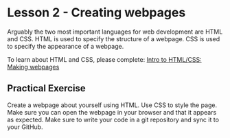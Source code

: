 # Lesson 2 - Creating webpages

Arguably the two most important languages for web development are HTML and CSS. HTML is used to specify the structure of a webpage. CSS is used to specify the appearance of a webpage.

To learn about HTML and CSS, please complete: [Intro to HTML/CSS: Making webpages](https://www.khanacademy.org/computing/computer-programming/html-css)

## Practical Exercise
Create a webpage about yourself using HTML. Use CSS to style the page. Make sure you can open the webpage in your browser and that it appears as expected. Make sure to write your code in a git repository and sync it to your GitHub.
